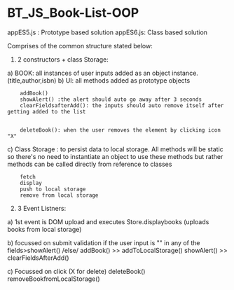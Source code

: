 # BT_JS_Book-List-OOP

appES5.js : Prototype based solution
appES6.js: Class based solution

Comprises of the common structure stated below:

1.  2 constructors + class Storage:

a) BOOK: all instances of user inputs added as an object instance. (title,author,isbn)
b) UI: all methods added as prototype objects

        addBook()
        showAlert() :the alert should auto go away after 3 seconds
        clearFieldsafterAdd(): the inputs should auto remove itself after getting added to the list


        deleteBook(): when the user removes the element by clicking icon "X"

c) Class Storage : to persist data to local storage.
All methods will be static so there's no need to instantiate an object to use these methods but rather methods can be called directly from reference to classes

        fetch
        display
        push to local storage
        remove from local storage



2.  3 Event Listners:

a)  1st event is DOM upload and executes Store.displaybooks (uploads books from local storage)

b) focussed on submit
validation if the user input is "" in any of the fields>showAlert()
/else/
addBook() >>
addToLocalStorage()
showAlert() >>
clearFieldsAfterAdd()

c) Focussed on click (X for delete)
deleteBook()
removeBookfromLocalStorage()


